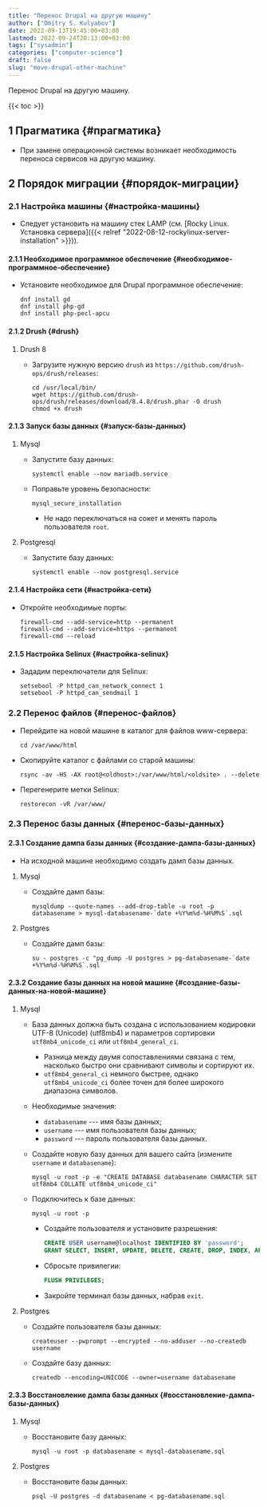 ```yaml
---
title: "Перенос Drupal на другую машину"
author: ["Dmitry S. Kulyabov"]
date: 2022-09-13T19:45:00+03:00
lastmod: 2022-09-24T20:13:00+03:00
tags: ["sysadmin"]
categories: ["computer-science"]
draft: false
slug: "move-drupal-other-machine"
---
```


Перенос Drupal на другую машину.

<!--more-->

{{< toc >}}


## <span class="section-num">1</span> Прагматика {#прагматика}

-   При замене операционной системы возникает необходимость переноса сервисов на другую машину.


## <span class="section-num">2</span> Порядок миграции {#порядок-миграции}


### <span class="section-num">2.1</span> Настройка машины {#настройка-машины}

-   Следует установить на машину стек LAMP (см. [Rocky Linux. Установка сервера]({{< relref "2022-08-12-rockylinux-server-installation" >}})).


#### <span class="section-num">2.1.1</span> Необходимое программное обеспечение {#необходимое-программное-обеспечение}

-   Установите необходимое для Drupal программное обеспечение:
    ```shell
    dnf install gd
    dnf install php-gd
    dnf install php-pecl-apcu
    ```


#### <span class="section-num">2.1.2</span> Drush {#drush}

<!--list-separator-->

1.  Drush 8

    -   Загрузите нужную версию `drush` из `https://github.com/drush-ops/drush/releases`:
        ```shell
        cd /usr/local/bin/
        wget https://github.com/drush-ops/drush/releases/download/8.4.8/drush.phar -O drush
        chmod +x drush
        ```


#### <span class="section-num">2.1.3</span> Запуск базы данных {#запуск-базы-данных}

<!--list-separator-->

1.  Mysql

    -   Запустите базу данных:
        ```shell
        systemctl enable --now mariadb.service
        ```
    -   Поправьте уровень безопасности:
        ```shell
        mysql_secure_installation
        ```

        -   Не надо переключаться на сокет и менять пароль пользователя `root`.

<!--list-separator-->

2.  Postgresql

    -   Запустите базу данных:
        ```shell
        systemctl enable --now postgresql.service
        ```


#### <span class="section-num">2.1.4</span> Настройка сети {#настройка-сети}

-   Откройте необходимые порты:
    ```shell
    firewall-cmd --add-service=http --permanent
    firewall-cmd --add-service=https --permanent
    firewall-cmd --reload
    ```


#### <span class="section-num">2.1.5</span> Настройка Selinux {#настройка-selinux}

-   Зададим переключатели для Selinux:
    ```shell
    setsebool -P httpd_can_network_connect 1
    setsebool -P httpd_can_sendmail 1
    ```


### <span class="section-num">2.2</span> Перенос файлов {#перенос-файлов}

-   Перейдите на новой машине в каталог для файлов www-сервера:
    ```shell
    cd /var/www/html
    ```
-   Скопируйте каталог с файлами со старой машины:
    ```shell
    rsync -av -HS -AX root@<oldhost>:/var/www/html/<oldsite> . --delete
    ```
-   Перегенерите метки Selinux:
    ```shell
    restorecon -vR /var/www/
    ```


### <span class="section-num">2.3</span> Перенос базы данных {#перенос-базы-данных}


#### <span class="section-num">2.3.1</span> Создание дампа базы данных {#создание-дампа-базы-данных}

-   На исходной машине необходимо создать дамп базы данных.

<!--list-separator-->

1.  Mysql

    -   Создайте дамп базы:
        ```shell
        mysqldump --quote-names --add-drop-table -u root -p  databasename > mysql-databasename-`date +%Y%m%d-%H%M%S`.sql
        ```

<!--list-separator-->

2.  Postgres

    -   Создайте дамп базы:
        ```shell
        su - postgres -c "pg_dump -U postgres > pg-databasename-`date +%Y%m%d-%H%M%S`.sql
        ```


#### <span class="section-num">2.3.2</span> Создание базы данных на новой машине {#создание-базы-данных-на-новой-машине}

<!--list-separator-->

1.  Mysql

    -   База данных должна быть создана с использованием кодировки UTF-8 (Unicode) (utf8mb4) и параметров сортировки `utf8mb4_unicode_ci` или `utf8mb4_general_ci`.
        -   Разница между двумя сопоставлениями связана с тем, насколько быстро они сравнивают символы и сортируют их.
        -   `utf8mb4_general_ci` немного быстрее, однако `utf8mb4_unicode_ci` более точен для более широкого диапазона символов.
    -   Необходимые значения:
        -   `databasename` --- имя базы данных;
        -   `username` --- имя пользователя базы данных;
        -   `password` --- пароль пользователя базы данных.
    -   Создайте новую базу данных для вашего сайта (измените `username` и `databasename`):
        ```shell
        mysql -u root -p -e "CREATE DATABASE databasename CHARACTER SET utf8mb4 COLLATE utf8mb4_unicode_ci"
        ```
    -   Подключитесь к базе данных:
        ```shell
        mysql -u root -p
        ```

        -   Создайте пользователя и установите разрешения:
            ```sql
            CREATE USER username@localhost IDENTIFIED BY 'password';
            GRANT SELECT, INSERT, UPDATE, DELETE, CREATE, DROP, INDEX, ALTER, CREATE TEMPORARY TABLES ON `databasename`.* TO 'username'@'localhost' IDENTIFIED BY 'password';
            ```
        -   Сбросьте привилегии:
            ```sql
            FLUSH PRIVILEGES;
            ```
        -   Закройте терминал базы данных, набрав `exit`.

<!--list-separator-->

2.  Postgres

    -   Создайте пользователя базы данных:
        ```shell
        createuser --pwprompt --encrypted --no-adduser --no-createdb username
        ```
    -   Создайте базу данных:
        ```shell
        createdb --encoding=UNICODE --owner=username databasename
        ```


#### <span class="section-num">2.3.3</span> Восстановление дампа базы данных {#восстановление-дампа-базы-данных}

<!--list-separator-->

1.  Mysql

    -   Восстановите базу данных:
        ```shell
        mysql -u root -p databasename < mysql-databasename.sql
        ```

<!--list-separator-->

2.  Postgres

    -   Восстановите базы данных:
        ```shell
        psql -U postgres -d databasename < pg-databasename.sql
        ```
